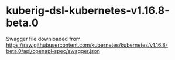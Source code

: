 # kuberig-dsl-kubernetes-v1.16.8-beta.0

Swagger file downloaded from https://raw.githubusercontent.com/kubernetes/kubernetes/v1.16.8-beta.0/api/openapi-spec/swagger.json

